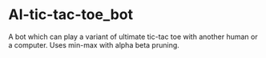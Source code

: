 # AI-tic-tac-toe_bot
A bot which can play a variant of ultimate tic-tac toe with another human or a computer. Uses min-max with alpha beta pruning.
